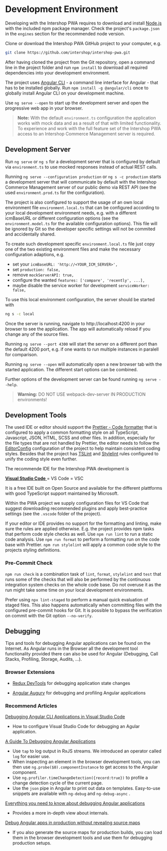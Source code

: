 # Development Environment

Developing with the Intershop PWA requires to download and install [Node.js](https://nodejs.org) with the included npm package manager. Check the project's `package.json` in the `engines` section for the recommended node version.

Clone or download the Intershop PWA GitHub project to your computer, e.g.

```bash
git clone https://github.com/intershop/intershop-pwa.git
```

After having cloned the project from the Git repository, open a command line in the project folder and run `npm install` to download all required dependencies into your development environment.

The project uses [Angular CLI](https://cli.angular.io) - a command line interface for Angular - that has to be installed globally. Run `npm install -g @angular/cli` once to globally install Angular CLI on your development machine.

Use `ng serve --open` to start up the development server and open the progressive web app in your browser.

> **Note:** With the default `environment.ts` configuration the application works with mock data and as a result of that with limited functionality. To experience and work with the full feature set of the Intershop PWA access to an Intershop Commerce Management server is required.

## Development Server

Run `ng serve` or `ng s` for a development server that is configured by default via `environment.ts` to use mocked responses instead of actual REST calls.

Running `ng serve --configuration production` or `ng s -c production` starts a development server that will communicate by default with the Intershop Commerce Management server of our public demo via REST API (see the used `environment.prod.ts` for the configuration).

The project is also configured to support the usage of an own local environment file `environment.local.ts` that can be configured according to your local development environment needs, e.g. with a different icmBaseURL or different configuration options (see the `environment.model.ts` for the available configuration options). This file will be ignored by Git so the developer specific settings will not be commited and accidentally shared.

To create such development specific `environment.local.ts` file just copy one of the two existing environment files and make the necessary configuration adaptions, e.g.

- set your `icmBaseURL: 'http://<YOUR_ICM_SERVER>',`
- set `production: false,`
- remove `mockServerAPI: true,`
- configure the wanted `features: ['compare', 'recently', ...],`
- maybe disable the service worker for development `serviceWorker: false,`

To use this local environment configuration, the server should be started with

```bash
ng s -c local
```

Once the server is running, navigate to http://localhost:4200 in your browser to see the application. The app will automatically reload if you change any of the source files.

Running `ng serve --port 4300` will start the server on a different port than the default 4200 port, e.g. if one wants to run multiple instances in paralell for comparison.

Running `ng serve --open` will automatically open a new browser tab with the started application. The different start options can be combined.

Further options of the development server can be found running `ng serve --help`.

> **Warning:** DO NOT USE webpack-dev-server IN PRODUCTION environments!

## Development Tools

The used IDE or editor should support the [Prettier - Code formatter](https://prettier.io) that is configured to apply a common formatting style on all TypeScript, Javascript, JSON, HTML, SCSS and other files. In addition, especially for the file types that are not handled by Prettier, the editor needs to follow the [EditorConfig](http://editorconfig.org) configuration of the project to help maintain consistent coding styles. Besides that the project has [TSLint](https://palantir.github.io/tslint) and [Stylelint](https://stylelint.io) rules configured to unify the coding style even further.

The recommende IDE for the Intershop PWA development is

[**Visual Studio Code** ](https://code.visualstudio.com) = VS Code = VSC

It is a free IDE built on Open Source and available for the different plattforms with good TypeScript support maintained by Microsoft.

Within the PWA project we supply configuration files for VS Code that suggest downloading recommended plugins and apply best-practice settings (see the `.vscode` folder of the project).

If your editor or IDE provides no support for the formatting and linting, make sure the rules are applied otherwise. E.g. the project provides npm tasks that perform code style checks as well. Use `npm run lint` to run a static code analysis. Use `npm run format` to perform a formatting run on the code base with Prettier. `npm run stylelint` will apply a common code style to the projects styling definitions.

### Pre-Commit Check

`npm run check` is a combination task of `lint`, `format`, `stylelint` and `test` that runs some of the checks that will also be performed by the continuous integration system checks on the whole code base. Do not overuse it as the run might take some time on your local development environments.

Prefer using `npx lint-staged` to perform a manual quick evaluation of staged files. This also happens automatically when committing files with the configured pre-commit hooks for Git. It is possible to bypass the verification on commit with the Git option `--no-verify`.

## Debugging

Tips and tools for debugging Angular applications can be found on the Internet. As Angular runs in the Browser all the development tool functionality provided there can also be used for Angular (Debugging, Call Stacks, Profiling, Storage, Audits, ...).

### Browser Extensions

- [Redux DevTools](https://github.com/reduxjs/redux-devtools) for debugging application state changes

- [Angular Augury](https://augury.angular.io) for debugging and profiling Angular applications

### Recommend Articles

[Debugging Angular CLI Applications in Visual Studio Code](https://scotch.io/tutorials/debugging-angular-cli-applications-in-visual-studio-code)

- How to configure Visual Studio Code for debugging an Agular application.

[A Guide To Debugging Angular Applications](https://medium.com/front-end-weekly/a-guide-to-debugging-angular-applications-5a36bd88b4cf)

- Use `tap` to log output in RxJS streams. We introduced an operator called `log` for easier use.
- When inspecting an element in the browser development tools, you can then use `ng.probe($0).componentInstance` to get access to the Angular component.
- Use `ng.profiler.timeChangeDetection({record:true})` to profile a change detection cycle of the current page.
- Use the `json` pipe in Angular to print out data on templates. Easy-to-use snippets are available with `ng-debug` and `ng-debug-async` .

[Everything you need to know about debugging Angular applications](https://indepth.dev/everything-you-need-to-know-about-debugging-angular-applications)

- Provides a more in-depth view about internals.

[Debug Angular apps in production without revealing source maps](https://medium.com/angular-in-depth/debug-angular-apps-in-production-without-revealing-source-maps-ab4a235edd85)

- If you also generate the source maps for production builds, you can load them in the browser development tools and use them for debugging production setups.
